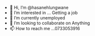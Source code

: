 - 👋 Hi, I’m @hasanehlungwane
- 👀 I’m interested in ... Getting a job
- 🌱 I’m currently unemployed
- 💞️ I’m looking to collaborate on Anything
- 📫 How to reach me ...0733053916

<!---
hasanehlungwane/hasanehlungwane is a ✨ special ✨ repository because its `README.md` (this file) appears on your GitHub profile.
You can click the Preview link to take a look at your changes.
--->
